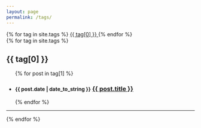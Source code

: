 ```yaml
---
layout: page
permalink: /tags/
---
```



<div class="tag-list">
    {% for tag in site.tags %}
        <a href="#{{ tag[0] }}" class="post-tag">
            <!-- <span class="badge">{{ tag | last | size }}</span> -->
            {{ tag[0] }}
        </a>
    {% endfor %}
</div>

<div class="post">
{% for tag in site.tags %}
    <h2 id="{{ tag[0] }}">{{ tag[0] }}</h2>
    <ul class="preview-posts">
    {% for post in tag[1] %}
        <li>
        <h3>
            <small class="">{{ post.date | date_to_string }}</small>
            <a href="{{ post.url }}" title="{{ post.title }}">{{ post.title }}</a>
        </h3>
      </li>
    {% endfor %}
    </ul>
    <hr/>
{% endfor %}
</div>
